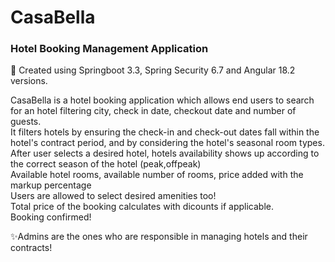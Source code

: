 # CasaBella
### Hotel Booking Management Application 

🍃 Created using Springboot 3.3, Spring Security 6.7 and Angular 18.2 versions.

CasaBella is a hotel booking application which allows end users to search for an hotel filtering city, check in date, checkout date and number of guests.<br>
It filters hotels by ensuring the check-in and check-out dates fall within the hotel's contract period, and by considering the hotel's seasonal room types.<br>
After user selects a desired hotel, hotels availability shows up according to the correct season of the hotel (peak,offpeak)<br>
Available hotel rooms, available number of rooms, price added with the markup percentage<br>
Users are allowed to select desired amenities too!<br>
Total price of the booking calculates with dicounts if applicable.<br>
Booking confirmed!<br>

✨Admins are the ones who are responsible in managing hotels and their contracts!
